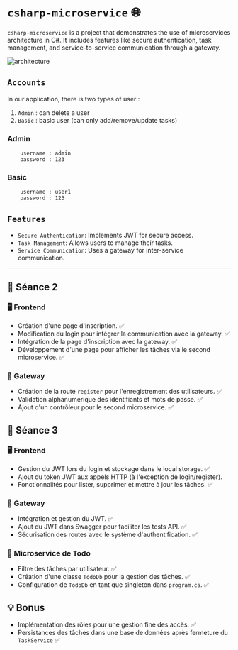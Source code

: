# ``csharp-microservice`` 🌐

`csharp-microservice` is a project that demonstrates the use of microservices architecture in C#. 
It includes features like secure authentication, task management, and service-to-service communication through a gateway.

<img src="https://i.ibb.co/Z16WHMx/architecture.png" alt="architecture">

## ``Accounts``

In our application, there is two types of user :
1. ``Admin`` : can delete a user 
2. ``Basic`` : basic user (can only add/remove/update tasks)

### Admin
```
	username : admin
	password : 123
```

### Basic

````
	username : user1
	password : 123
````

## ``Features``

- ``Secure Authentication``: Implements JWT for secure access.
- ``Task Management``: Allows users to manage their tasks.
- ``Service Communication``: Uses a gateway for inter-service communication.
-----------------------------------------------------------------------------------------------------------

## 📅 Séance 2 

### 🖥️ Frontend
- Création d'une page d'inscription. ✅
- Modification du login pour intégrer la communication avec la gateway. ✅
- Intégration de la page d'inscription avec la gateway. ✅
- Développement d'une page pour afficher les tâches via le second microservice. ✅

### 🌉 Gateway
- Création de la route `register` pour l'enregistrement des utilisateurs. ✅
- Validation alphanumérique des identifiants et mots de passe. ✅
- Ajout d'un contrôleur pour le second microservice. ✅

## 📅 Séance 3

### 🖥️ Frontend
- Gestion du JWT lors du login et stockage dans le local storage. ✅
- Ajout du token JWT aux appels HTTP (à l'exception de login/register).
- Fonctionnalités pour lister, supprimer et mettre à jour les tâches. ✅

### 🌉 Gateway
- Intégration et gestion du JWT. ✅
- Ajout du JWT dans Swagger pour faciliter les tests API. ✅
- Sécurisation des routes avec le système d'authentification. ✅

### 📝 Microservice de Todo
- Filtre des tâches par utilisateur. ✅
- Création d'une classe `TodoDb` pour la gestion des tâches. ✅
- Configuration de `TodoDb` en tant que singleton dans `program.cs`. ✅

## 💡 Bonus
- Implémentation des rôles pour une gestion fine des accès. ✅
- Persistances des tâches dans une base de données après fermeture du ``TaskService`` ✅